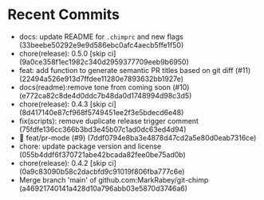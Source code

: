 # Recent Commits

- docs: update README for `.chimprc` and new flags (33beebe50292e9e9d586ebc0afc4aecb5ffe1f50)
- chore(release): 0.5.0 [skip ci] (9a0ce358f1ec1982c340d2959377709eeb9b6950)
- feat: add function to generate semantic PR titles based on git diff (#11) (22494a526e913d7ffdee11280e7893632bb1927e)
- docs(readme):remove tone from coming soon (#10) (e772ca82c8de4d0ddc7b48da0d1748994d98c3d5)
- chore(release): 0.4.3 [skip ci] (8d417140e87cf968f5749451ee2f3e5bdecd6e48)
- fix(scripts): remove duplicate release trigger comment (75fdfe136cc366b3bd3e45b07c1ad0dc63ed4d94)
- 🚀 feat/pr-mode (#9) (7ddf0794e8ba3e4878d47cd2a5e80d0eab7316ce)
- chore: update package version and license (055b4ddf6f370721abe42bcada82fee0be75ad0b)
- chore(release): 0.4.2 [skip ci] (0a9c83090b58c2dacbfd9c91019f806fba777c6e)
- Merge branch 'main' of github.com:MarkRabey/git-chimp (a46921740141a428d10a796abb03e5870d3746a6)